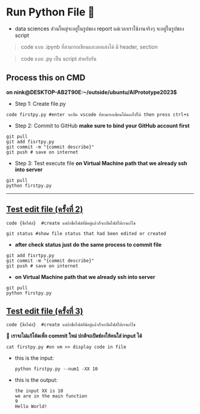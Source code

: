 # **Run Python File 📃**
- data sciences ส่วนใหญ่จะอยู่ในรูปของ report แต่เวลาเราใช้งานจริงๆ จะอยู่ในรูปของ script
  
 > code แบบ .ipynb ที่สามารถเขียนและตกแต่งได้ มี header, section

 > code แบบ .py เป็น script สำหรับรัน

## Process this on CMD
**on nink@DESKTOP-AB2T90E:~/outside/ubuntu/AIPrototype2023$**
 * Step 1: Create file.py 
```
code firstpy.py #enter จะเปิด vscode ที่สามารถเขียนโค้ดลงไปได้ then press ctrl+s 
```
 * Step 2: Commit to GitHub
**make sure to bind your GitHub account first**
```
git pull
git add fisrtpy.py
git commit -m "{commit describe}"
git push # save on internet
```
 * Step 3: Test execute file
**on Virtual Machine path that we already ssh into server**
```
git pull
python firstpy.py
```

--- 

## [Test edit file (ครั้งที่ 2)](https://github.com/nxxk23/AIPrototype2023/commit/f86fd74746b7fd4fbcdfe10d8b2edf4ba46edb5f)
```
code {ชื่อไฟล์}  #create แต่ถ้าชื่อไฟล์ที่มีอยู่แล้วก็จะเปิดไฟล์ให้เราแก้ไข
```
```
git status #show file status that had been edited or created 
```
 * **after check status just do the same process to commit file**
```
git add fisrtpy.py
git commit -m "{commit describe}"
git push # save on internet
```
 * **on Virtual Machine path that we already ssh into server**
```
git pull
python firstpy.py
```

## [Test edit file (ครั้งที่ 3)](firstpy.py)
```
code {ชื่อไฟล์}  #create แต่ถ้าชื่อไฟล์ที่มีอยู่แล้วก็จะเปิดไฟล์ให้เราแก้ไข
```

📌 **เราจะไม่แก้โค้ดเพื่อ commit ใหม่ ปกติจะเปิดช่องให้คนใส่ input ได้**
```
cat firstpy.py #on vm >> display code in file
```

- this is the input:
  ```
  python firstpy.py --num1 -XX 10
  ```
- this is the output:
  ```
  the input XX is 10
  we are in the main function
  9
  Hello World!
  ```

